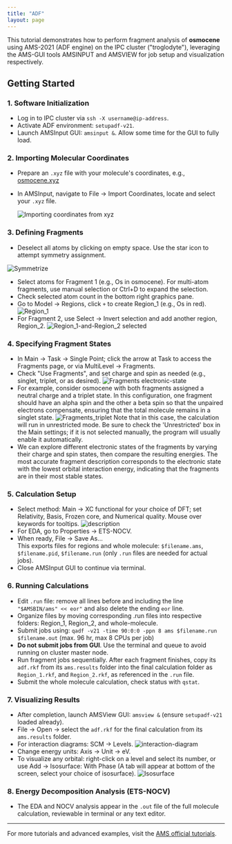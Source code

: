 ```yaml
---
title: "ADF"
layout: page
---
```

This tutorial demonstrates how to perform fragment analysis of **osmocene** using AMS-2021 (ADF engine) on the IPC cluster ("troglodyte"), leveraging the AMS-GUI tools AMSINPUT and AMSVIEW for job setup and visualization respectively.

## Getting Started
### 1. Software Initialization
- Log in to IPC cluster via `ssh -X username@ip-address`.
- Activate ADF environment: `setupadf-v21`.
- Launch AMSInput GUI: `amsinput &`. Allow some time for the GUI to fully load.

### 2. Importing Molecular Coordinates
- Prepare an `.xyz` file with your molecule's coordinates, e.g., [osmocene.xyz](ADF-files/osmocene.xyz)
- In AMSInput, navigate to File → Import Coordinates, locate and select your `.xyz` file.
  

  ![Importing coordinates from xyz](ADF-files/adf1.png)


### 3. Defining Fragments
- Deselect all atoms by clicking on empty space. Use the star icon to attempt symmetry assignment.


![Symmetrize](ADF-files/adf2.png)


- Select atoms for Fragment 1 (e.g., Os in osmocene). For multi-atom fragments, use manual selection or Ctrl+D to expand the selection.
- Check selected atom count in the bottom right graphics pane.
- Go to Model → Regions, click `+` to create Region_1 (e.g., Os in red).
 ![Region_1](ADF-files/adf3.png)  
- For Fragment 2, use Select → Invert selection and add another region, Region_2.
 ![Region_1-and-Region_2 selected](ADF-files/adf4.png)

### 4. Specifying Fragment States
- In Main → Task → Single Point; click the arrow at Task to access the Fragments page, or via MultiLevel → Fragments.
- Check "Use Fragments", and set charge and spin as needed (e.g., singlet, triplet, or as desired).
 ![Fragments electronic-state](ADF-files/adf5.png)  
- For example, consider osmocene with both fragments assigned a neutral charge and a triplet state. In this configuration, one fragment should have an alpha spin and the other a beta spin so that the unpaired electrons compensate, ensuring that the total molecule remains in a singlet state.
 ![Fragments_triplet](ADF-files/adf6.png)
Note that in this case, the calculation will run in unrestricted mode. Be sure to check the 'Unrestricted' box in the Main settings; if it is not selected manually, the program will usually enable it automatically.
- We can explore different electronic states of the fragments by varying their charge and spin states, then compare the resulting energies. The most accurate fragment description corresponds to the electronic state with the lowest orbital interaction energy, indicating that the fragments are in their most stable states.

### 5. Calculation Setup
- Select method: Main → XC functional for your choice of DFT; set Relativity, Basis, Frozen core, and Numerical quality. Mouse over keywords for tooltips.
 ![description](ADF-files/adf7.png)
- For EDA, go to Properties → ETS-NOCV.
- When ready, File → Save As...  
  This exports files for regions and whole molecule: `$filename.ams`, `$filename.pid`, `$filename.run` (only `.run` files are needed for actual jobs).
- Close AMSInput GUI to continue via terminal.

### 6. Running Calculations

- Edit `.run` file: remove all lines before and including the line `"$AMSBIN/ams" << eor"` and also delete the ending `eor` line.
- Organize files by moving corresponding .run files into respective folders: Region_1, Region_2, and whole-molecule.
- Submit jobs using: `qadf -v21 -time 90:0:0 -ppn 8 ams $filename.run $filename.out`
(max. 96 hr, max 8 CPUs per job)
- **Do not submit jobs from GUI**. Use the terminal and queue to avoid running on cluster master node.
- Run fragment jobs sequentially. After each fragment finishes, copy its `adf.rkf` from its `ams.results` folder into the final calculation folder as `Region_1.rkf`, and `Region_2.rkf`, as referenced in the `.run` file.
- Submit the whole molecule calculation, check status with `qstat`.

### 7. Visualizing Results
- After completion, launch AMSView GUI: `amsview &` (ensure `setupadf-v21` loaded already).
- File → Open → select the `adf.rkf` for the final calculation from its `ams.results` folder.
- For interaction diagrams: SCM → Levels.
 ![interaction-diagram](ADF-files/adf8.png)
- Change energy units: Axis → Unit → eV.
- To visualize any orbital: right-click on a level and select its number, or use Add → Isosurface: With Phase (A tab will appear at bottom of the screen, select your choice of isosurface).
 ![Isosurface](ADF-files/adf9.png)

### 8. Energy Decomposition Analysis (ETS-NOCV)

- The EDA and NOCV analysis appear in the `.out` file of the full molecule calculation, reviewable in terminal or any text editor.

---

For more tutorials and advanced examples, visit the [AMS official tutorials](https://www.scm.com/doc/Tutorials/IndexByEngine.html#adf).

